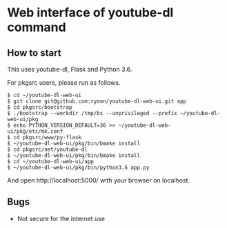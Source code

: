 # Web interface of youtube-dl command

## How to start
This uses youtube-dl, Flask and Python 3.6.

For pkgsrc users, please run as follows.

```
$ cd ~/youtube-dl-web-ui
$ git clone git@github.com:ryoon/youtube-dl-web-ui.git app
$ cd pkgsrc/bootstrap
$ ./bootstrap --workdir /tmp/bs --unprivileged --prefix ~/youtube-dl-web-ui/pkg
$ echo PYTHON_VERSION_DEFAULT=36 >> ~/youtube-dl-web-ui/pkg/etc/mk.conf
$ cd pkgsrc/www/py-flask
$ ~/youtube-dl-web-ui/pkg/bin/bmake install
$ cd pkgsrc/net/youtube-dl
$ ~/youtube-dl-web-ui/pkg/bin/bmake install
$ cd ~/youtube-dl-web-ui/app
$ ~/youtube-dl-web-ui/pkg/bin/python3.6 app.py
```

And open http://localhost:5000/ with your browser on localhost.

## Bugs
* Not secure for the internet use
